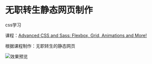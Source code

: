 # 无职转生静态网页制作

css学习

课程：[Advanced CSS and Sass: Flexbox, Grid, Animations and More!](https://www.udemy.com/course/advanced-css-and-sass/?couponCode=V2JPLETSLEARN)

根据课程制作：无职转生的静态网页

![效果预览](E:\project\fonted\Advanced_CSS_and_Sass\project01\video\PixPin_2025-02-20_21-05-41.webp)
